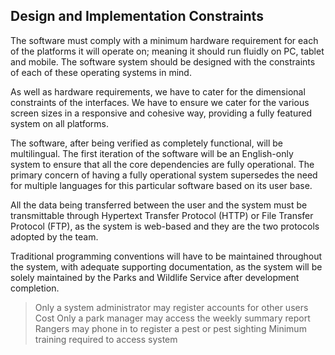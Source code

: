 ## Design and Implementation Constraints

The software must comply with a minimum hardware requirement for each of the platforms it will operate on; meaning it should run fluidly on PC, tablet and mobile. The software system should be designed with the constraints of each of these operating systems in mind.

As well as hardware requirements, we have to cater for the dimensional constraints of the interfaces. We have to ensure we cater for the various screen sizes in a responsive and cohesive way, providing a fully featured system on all platforms.

The software, after being verified as completely functional, will be multilingual. The first iteration of the software will be an English-only system to ensure that all the core dependencies are fully operational. The primary concern of having a fully operational system supersedes the need for multiple languages for this particular software based on its user base.

All the data being transferred between the user and the system must be transmittable through Hypertext Transfer Protocol (HTTP) or File Transfer Protocol (FTP), as the system is web-based and they are the two protocols adopted by the team.

Traditional programming conventions will have to be maintained throughout the system, with adequate supporting documentation, as the system will be solely maintained by the Parks and Wildlife Service after development completion.

> Only a system administrator may register accounts for other users
> Cost
> Only a park manager may access the weekly summary report
> Rangers may phone in to register a pest or pest sighting
> Minimum training required to access system